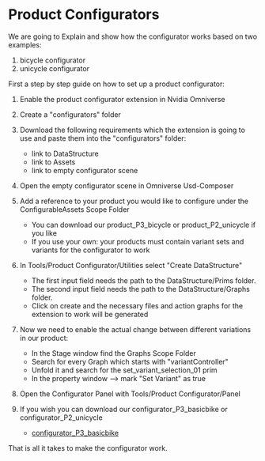 # Product Configurators

We are going to Explain and show how the configurator works based on two examples:

1. bicycle configurator
2. unicycle configurator

First a step by step guide on how to set up a product configurator:

1. Enable the product configurator extension in Nvidia Omniverse

2. Create a "configurators" folder

3. Download the following requirements which the extension is going to use and paste them into the "configurators" folder:
    - link to DataStructure
    - link to Assets
    - link to empty configurator scene

4. Open the empty configurator scene in Omniverse Usd-Composer

5. Add a reference to your product you would like to configure under the ConfigurableAssets Scope Folder
    - You can download our product_P3_bicycle or product_P2_unicycle if you like
    - If you use your own: your products must contain variant sets and variants for the configurator to work

6. In Tools/Product Configurator/Utilities select "Create DataStructure"
    - The first input field needs the path to the DataStructure/Prims folder.
    - The second input field needs the path to the DataStructure/Graphs folder.
    - Click on create and the necessary files and action graphs for the extension to work will be generated

7.  Now we need to enable the actual change between different variations in our product:
    - In the Stage window find the Graphs Scope Folder
    - Search for every Graph which starts with "variantController"
    - Unfold it and search for the set_variant_selection_01 prim
    - In the property window --> mark "Set Variant" as true

8. Open the Configurator Panel with Tools/Product Configurator/Panel

9. If you wish you can download our configurator_P3_basicbike or configurator_P2_unicycle
    - [configurator_P3_basicbike](https://github.com/perfectproducts/usd_templates/raw/main/src/cycle_demo/assets/configurators/configurator_P3_basicbike.usd)

That is all it takes to make the configurator work.
